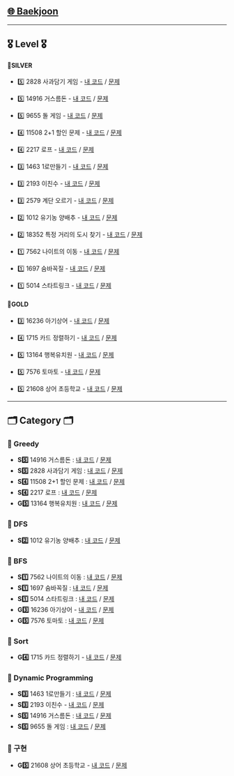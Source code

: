 ## [🌐 Baekjoon](https://www.acmicpc.net/)

---

## 🎖️ Level 🎖️
#### 📍SILVER
- 5️⃣ 2828 사과담기 게임 - [내 코드](https://github.com/yougi8/CodingTestStudy/blob/main/Baekjoon/greedy/apple.py) / [문제](https://www.acmicpc.net/problem/2828)
- 5️⃣ 14916 거스름돈 - [내 코드](https://github.com/yougi8/CodingTestStudy/blob/main/Baekjoon/greedy/change.py) / [문제](https://www.acmicpc.net/problem/14916)
- 5️⃣ 9655 돌 게임 - [내 코드](https://github.com/yougi8/CodingTestStudy/blob/main/Baekjoon/dp/dp_stone.py) / [문제](https://www.acmicpc.net/problem/9655)   
  
- 4️⃣ 11508 2+1 할인 문제 - [내 코드](https://github.com/yougi8/CodingTestStudy/blob/main/Baekjoon/greedy/buy2get1.py) / [문제](https://www.acmicpc.net/problem/11508)
- 4️⃣ 2217 로프 - [내 코드](https://github.com/yougi8/CodingTestStudy/blob/main/Baekjoon/greedy/rope.py) / [문제](https://www.acmicpc.net/problem/2217)   
  
- 3️⃣ 1463 1로만들기 - [내 코드](https://github.com/yougi8/CodingTestStudy/blob/main/Baekjoon/dp/dp_makeOne.py) / [문제](https://www.acmicpc.net/problem/1463)
- 3️⃣ 2193 이친수 - [내 코드](https://github.com/yougi8/CodingTestStudy/blob/main/Baekjoon/dp/dp_pinary.py) / [문제](https://www.acmicpc.net/problem/2193)
- 3️⃣ 2579 계단 오르기 - [내 코드](https://github.com/yougi8/CodingTestStudy/blob/main/Baekjoon/dp/dp_stairs.py) / [문제](https://www.acmicpc.net/problem/2579)   
  
- 2️⃣ 1012 유기농 양배추 - [내 코드](https://github.com/yougi8/CodingTestStudy/blob/main/Baekjoon/dfs_bfs/dfs_cabbage_recursive.py) / [문제](https://www.acmicpc.net/problem/1012)
- 2️⃣ 18352 특정 거리의 도시 찾기 - [내 코드](https://github.com/yougi8/CodingTestStudy/blob/main/%EC%9D%B4%EC%BD%94%ED%85%8C/%EA%B8%B0%EC%B6%9C%EB%AC%B8%EC%A0%9C/13_DFS%3ABFS/test_15_distanceCity.py) / [문제](https://www.acmicpc.net/problem/18352)   
  
- 1️⃣ 7562 나이트의 이동 - [내 코드](https://github.com/yougi8/CodingTestStudy/blob/main/Baekjoon/dfs_bfs/knight_move.py) / [문제](https://www.acmicpc.net/problem/7562)
- 1️⃣ 1697 숨바꼭질 - [내 코드](https://github.com/yougi8/CodingTestStudy/blob/main/Baekjoon/dfs_bfs/bfs_hideAndSeek.py) / [문제](https://www.acmicpc.net/problem/1697)
- 1️⃣ 5014 스타트링크 - [내 코드](https://github.com/yougi8/CodingTestStudy/blob/main/Baekjoon/dfs_bfs/bfs_startLink.py) / [문제](https://www.acmicpc.net/problem/5014)
  
#### 📍GOLD
- 3️⃣ 16236 아기상어 - [내 코드](https://github.com/yougi8/CodingTestStudy/blob/main/Baekjoon/babyShark.py) / [문제](https://www.acmicpc.net/problem/16236)
- 4️⃣ 1715 카드 정렬하기 - [내 코드](https://github.com/yougi8/CodingTestStudy/blob/main/%EC%9D%B4%EC%BD%94%ED%85%8C/%EA%B8%B0%EC%B6%9C%EB%AC%B8%EC%A0%9C/14_%EC%A0%95%EB%A0%AC/test_26_card.py) / [문제](https://www.acmicpc.net/problem/1715)   
  
- 5️⃣ 13164 행복유치원 - [내 코드](https://github.com/yougi8/CodingTestStudy/blob/main/Baekjoon/greedy/happyKinderGarden.py) / [문제](https://www.acmicpc.net/problem/13164)
- 5️⃣ 7576 토마토 - [내 코드](https://github.com/yougi8/CodingTestStudy/blob/main/Baekjoon/dfs_bfs/bfs_tomato.py) / [문제](https://www.acmicpc.net/problem/7576)
- 5️⃣ 21608 상어 초등학교 - [내 코드](https://github.com/yougi8/CodingTestStudy/blob/main/Baekjoon/%EC%83%81%EC%96%B4%EC%B4%88%EB%93%B1%ED%95%99%EA%B5%90.py) / [문제](https://www.acmicpc.net/problem/21608)

---

## 🗂️ Category 🗂️
### 🌱 Greedy
- **S5️⃣** 14916 거스름돈 : [내 코드](https://github.com/yougi8/CodingTestStudy/blob/main/Baekjoon/greedy/change.py) / [문제](https://www.acmicpc.net/problem/14916)
- **S5️⃣** 2828 사과담기 게임 : [내 코드](https://github.com/yougi8/CodingTestStudy/blob/main/Baekjoon/greedy/apple.py) / [문제](https://www.acmicpc.net/problem/2828)
- **S4️⃣** 11508 2+1 할인 문제 : [내 코드](https://github.com/yougi8/CodingTestStudy/blob/main/Baekjoon/greedy/buy2get1.py) / [문제](https://www.acmicpc.net/problem/11508)
- **S4️⃣** 2217 로프 : [내 코드](https://github.com/yougi8/CodingTestStudy/blob/main/Baekjoon/greedy/rope.py) / [문제](https://www.acmicpc.net/problem/2217)  
- **G5️⃣** 13164 행복유치원 : [내 코드](https://github.com/yougi8/CodingTestStudy/blob/main/Baekjoon/greedy/happyKinderGarden.py) / [문제](https://www.acmicpc.net/problem/13164)

### 🌱 DFS
- **S2️⃣** 1012 유기농 양배추 : [내 코드](https://github.com/yougi8/CodingTestStudy/blob/main/Baekjoon/dfs_bfs/dfs_cabbage_recursive.py) / [문제](https://www.acmicpc.net/problem/1012)

### 🌱 BFS
- **S1️⃣** 7562 나이트의 이동 : [내 코드](https://github.com/yougi8/CodingTestStudy/blob/main/Baekjoon/dfs_bfs/knight_move.py) / [문제](https://www.acmicpc.net/problem/7562)
- **S1️⃣** 1697 숨바꼭질 : [내 코드](https://github.com/yougi8/CodingTestStudy/blob/main/Baekjoon/dfs_bfs/bfs_hideAndSeek.py) / [문제](https://www.acmicpc.net/problem/1697)
- **S1️⃣** 5014 스타트링크 : [내 코드](https://github.com/yougi8/CodingTestStudy/blob/main/Baekjoon/dfs_bfs/bfs_startLink.py) / [문제](https://www.acmicpc.net/problem/5014)
- **G3️⃣** 16236 아기상어 - [내 코드](https://github.com/yougi8/CodingTestStudy/blob/main/Baekjoon/babyShark.py) / [문제](https://www.acmicpc.net/problem/16236)
- **G5️⃣** 7576 토마토 : [내 코드](https://github.com/yougi8/CodingTestStudy/blob/main/Baekjoon/dfs_bfs/bfs_tomato.py) / [문제](https://www.acmicpc.net/problem/7576)

### 🌱 Sort
- **G4️⃣** 1715 카드 정렬하기 - [내 코드](https://github.com/yougi8/CodingTestStudy/blob/main/%EC%9D%B4%EC%BD%94%ED%85%8C/%EA%B8%B0%EC%B6%9C%EB%AC%B8%EC%A0%9C/14_%EC%A0%95%EB%A0%AC/test_26_card.py) / [문제](https://www.acmicpc.net/problem/1715)

### 🌱 Dynamic Programming
- **S3️⃣** 1463 1로만들기 : [내 코드](https://github.com/yougi8/CodingTestStudy/blob/main/Baekjoon/dp/dp_makeOne.py) / [문제](https://www.acmicpc.net/problem/1463)
- **S3️⃣** 2193 이친수 - [내 코드](https://github.com/yougi8/CodingTestStudy/blob/main/Baekjoon/dp/dp_pinary.py) / [문제](https://www.acmicpc.net/problem/2193)
- **S5️⃣** 14916 거스름돈 : [내 코드](https://github.com/yougi8/CodingTestStudy/blob/main/Baekjoon/greedy/change.py) / [문제](https://www.acmicpc.net/problem/14916)
- **S5️⃣** 9655 돌 게임 : [내 코드](https://github.com/yougi8/CodingTestStudy/blob/main/Baekjoon/dp/dp_stone.py) / [문제](https://www.acmicpc.net/problem/9655)

### 🌱 구현
- **G5️⃣** 21608 상어 초등학교 - [내 코드](https://github.com/yougi8/CodingTestStudy/blob/main/Baekjoon/%EC%83%81%EC%96%B4%EC%B4%88%EB%93%B1%ED%95%99%EA%B5%90.py) / [문제](https://www.acmicpc.net/problem/21608)

